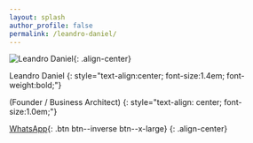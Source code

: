 ```yaml
---
layout: splash
author_profile: false
permalink: /leandro-daniel/
---
```


![Leandro Daniel](/assets/images/leandrodaniel-avatar.png){: .align-center}

Leandro Daniel
{: style="text-align:center; font-size:1.4em; font-weight:bold;"}

(Founder / Business Architect)
{: style="text-align: center; font-size:1.0em;"}

[WhatsApp](https://wa.me/5511960784444){: .btn btn--inverse btn--x-large}
{: .align-center}

